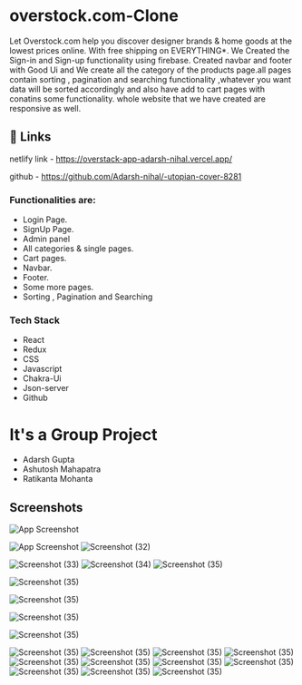 
# overstock.com-Clone

Let Overstock.com help you discover designer brands & home goods at the lowest prices online. With free shipping on EVERYTHING*. We Created the Sign-in and Sign-up functionality using firebase.
Created navbar and footer with Good Ui  and We create all the category of the products page.all pages contain sorting , pagination and searching functionality ,whatever you want data will be sorted accordingly
and also have add to cart pages with conatins some functionality.
whole website that we have created are responsive as well.



## 🔗 Links
netlify link - https://overstack-app-adarsh-nihal.vercel.app/

github - https://github.com/Adarsh-nihal/-utopian-cover-8281



### Functionalities are:

* Login Page.
* SignUp Page.
* Admin panel
* All categories & single pages.
* Cart pages.
* Navbar.
* Footer.
* Some more pages.
* Sorting , Pagination and Searching


### Tech Stack

* React
* Redux
* CSS
* Javascript
* Chakra-Ui
* Json-server
* Github

# It's a Group Project 

 * Adarsh Gupta
 * Ashutosh Mahapatra
 * Ratikanta Mohanta



## Screenshots

![App Screenshot](https://github.com/Adarsh-nihal/Github-image/blob/main/overstock/Screenshot%20(1052).png?raw=true)

![App Screenshot](https://github.com/Adarsh-nihal/Github-image/blob/main/overstock/Screenshot%20(1053).png?raw=true)
![Screenshot (32)](https://github.com/Adarsh-nihal/Github-image/blob/main/overstock/Screenshot%20(1054).png?raw=true)

![Screenshot (33)](https://github.com/Adarsh-nihal/Github-image/blob/main/overstock/Screenshot%20(1055).png?raw=true)
![Screenshot (34)](https://github.com/Adarsh-nihal/Github-image/blob/main/overstock/Screenshot%20(1056).png?raw=true)
![Screenshot (35)](https://github.com/Adarsh-nihal/Github-image/blob/main/overstock/Screenshot%20(1057).png?raw=true)

![Screenshot (35)](https://github.com/Adarsh-nihal/Github-image/blob/main/overstock/Screenshot%20(1058).png?raw=true)

![Screenshot (35)](https://github.com/Adarsh-nihal/Github-image/blob/main/overstock/Screenshot%20(1059).png?raw=true)

![Screenshot (35)](https://github.com/Adarsh-nihal/Github-image/blob/main/overstock/Screenshot%20(1060).png?raw=true)

![Screenshot (35)](https://github.com/Adarsh-nihal/Github-image/blob/main/overstock/Screenshot%20(1061).png?raw=true)

![Screenshot (35)](https://github.com/Adarsh-nihal/Github-image/blob/main/overstock/Screenshot%20(1062).png?raw=true)
![Screenshot (35)](https://github.com/Adarsh-nihal/Github-image/blob/main/overstock/Screenshot%20(1063).png?raw=true)
![Screenshot (35)](https://github.com/Adarsh-nihal/Github-image/blob/main/overstock/Screenshot%20(1064).png?raw=true)
![Screenshot (35)](https://github.com/Adarsh-nihal/Github-image/blob/main/overstock/Screenshot%20(1065).png?raw=true)
![Screenshot (35)](https://github.com/Adarsh-nihal/Github-image/blob/main/overstock/Screenshot%20(1066).png?raw=true)
![Screenshot (35)](https://github.com/Adarsh-nihal/Github-image/blob/main/overstock/Screenshot%20(1067).png?raw=true)
![Screenshot (35)](https://github.com/Adarsh-nihal/Github-image/blob/main/overstock/Screenshot%20(1068).png?raw=true)
![Screenshot (35)](https://github.com/Adarsh-nihal/Github-image/blob/main/overstock/Screenshot%20(1069).png?raw=true)
![Screenshot (35)](https://github.com/Adarsh-nihal/Github-image/blob/main/overstock/Screenshot%20(1070).png?raw=true)
![Screenshot (35)](https://github.com/Adarsh-nihal/Github-image/blob/main/overstock/Screenshot%20(1071).png?raw=true)
![Screenshot (35)](https://github.com/Adarsh-nihal/Github-image/blob/main/overstock/Screenshot%20(1072).png?raw=true)




